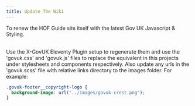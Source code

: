 ```yaml
---
title: Update The Wiki
---
```

To renew the HOF Guide site itself with the latest Gov UK Javascript & Styling.<br></br>

Use the <Link to="https://x-govuk.github.io/govuk-eleventy-plugin/get-started/">X-GovUK Eleventy Plugin</Link> setup
to regenerate them and use the 'govuk.css' and 'govuk.js' files to replace the equivalent in this projects under stylesheets and components respectively. Also update any urls in the 'govuk.scss' file with relative links directory to the images folder. For example:
```css:title=example-url.css
.govuk-footer__copyright-logo {
  background-image: url("../images/govuk-crest.png");
}
```
